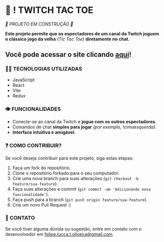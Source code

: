 # **💬 ! TWITCH TAC TOE**

_🚧 PROJETO EM CONSTRUÇÃO 🚧_

**Este projeto permite que os espectadores de um canal da Twitch joguem o clássico jogo da velha** _(Tic Tac Toe)_ **diretamente no chat.**

## **Você pode acessar o site clicando [aqui](https://ofelipelucca.github.io/TwitchTacToe-JS)!**

### **👨‍💻 TECNOLOGIAS UTILIZADAS**

- JavaScript
- React
- Vite
- Redux

### **👁️ FUNCIONALIDADES**

- Conecte-se ao canal da Twitch e **jogue com os outros espectadores.**
- Comandos de chat **simples para jogar** _(por exemplo, !cimaesquerda)._
- **Interface intuitiva e amigável.**

### **❓ COMO CONTRIBUIR?**

Se você deseja contribuir para este projeto, siga estas etapas:

1. Faça um fork do repositório.
2. Clone o repositório forkado para o seu computador.
3. Crie uma nova branch para suas alterações (`git checkout -b feature/sua-feature`).
4. Faça suas alterações e commit (`git commit -am 'Adicionando nova funcionalidade'`).
5. Faça push para a branch (`git push origin feature/sua-feature`).
6. Crie um novo Pull Request :)

### **📌 CONTATO**

Se você tiver alguma dúvida ou sugestão, entre em contato com o desenvolvedor em [felipe.lucca.t.oliveira@gmail.com](mailto:felipe.lucca.t.oliveira@gmail.com).